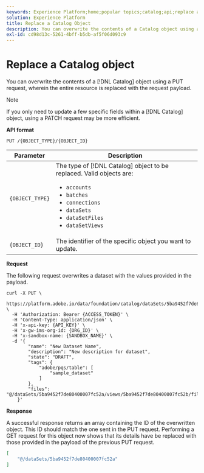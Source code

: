 ```yaml
---
keywords: Experience Platform;home;popular topics;catalog;api;replace an object
solution: Experience Platform
title: Replace a Catalog Object
description: You can overwrite the contents of a Catalog object using a PUT request, wherein the entire resource is replaced with the request payload.
exl-id: cd98d13c-5261-4bff-b5db-af5f06d093c9
---
```

# Replace a Catalog object

You can overwrite the contents of a [!DNL Catalog] object using a PUT request, wherein the entire resource is replaced with the request payload.

>[!NOTE]
>
>If you only need to update a few specific fields within a [!DNL Catalog] object, using a PATCH request may be more efficient.

**API format**

```http
PUT /{OBJECT_TYPE}/{OBJECT_ID}
```

| Parameter | Description |
| --- | --- |
| `{OBJECT_TYPE}` | The type of [!DNL Catalog] object to be replaced. Valid objects are: <ul><li>`accounts`</li><li>`batches`</li><li>`connections`</li><li>`dataSets`</li><li>`dataSetFiles`</li><li>`dataSetViews`</li></ul> |
| `{OBJECT_ID}` | The identifier of the specific object you want to update. |

**Request**

The following request overwrites a dataset with the values provided in the payload.

```shell
curl -X PUT \
  https://platform.adobe.io/data/foundation/catalog/dataSets/5ba9452f7de80400007fc52a \
  -H 'Authorization: Bearer {ACCESS_TOKEN}' \
  -H 'Content-Type: application/json' \
  -H 'x-api-key: {API_KEY}' \
  -H 'x-gw-ims-org-id: {ORG_ID}' \
  -H 'x-sandbox-name: {SANDBOX_NAME}' \
  -d '{
        "name": "New Dataset Name",
        "description": "New description for dataset",
        "state": "DRAFT",
        "tags": {
            "adobe/pqs/table": [
                "sample_dataset"
            ]
        },
        "files": "@/dataSets/5ba9452f7de80400007fc52a/views/5ba9452f7de80400007fc52b/files"
    }'
```

**Response**

A successful response returns an array containing the ID of the overwritten object. This ID should match the one sent in the PUT request. Performing a GET request for this object now shows that its details have be replaced with those provided in the payload of the previous PUT request.

```json
[
    "@/dataSets/5ba9452f7de80400007fc52a"
]
```
